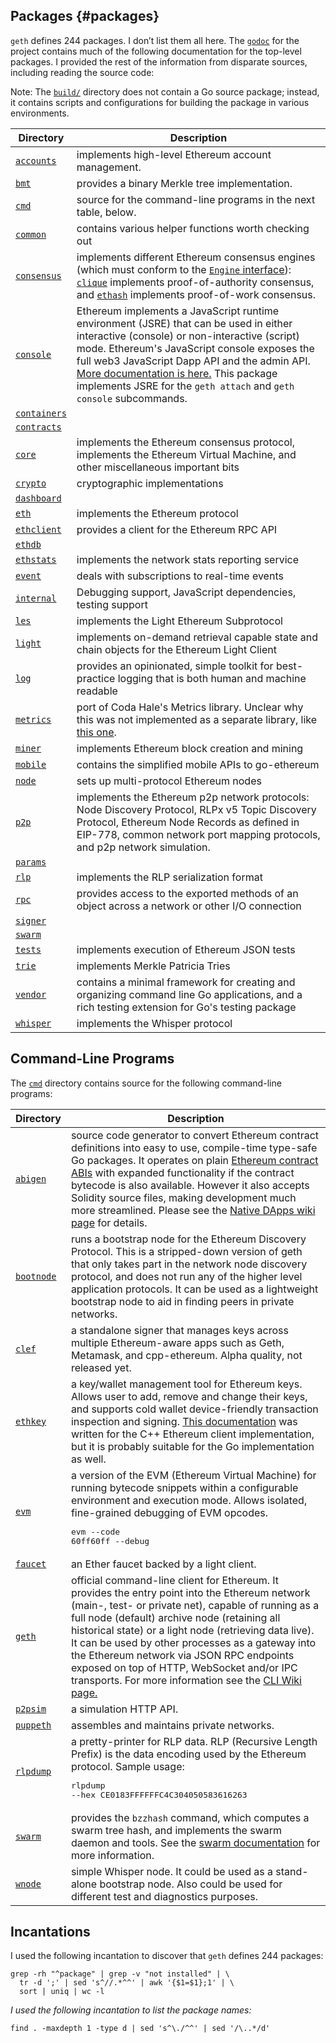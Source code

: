 ## Packages {#packages}

`geth` defines 244 packages. I don&rsquo;t list them all here. The [`godoc`](https://godoc.org/github.com/ethereum/go-ethereum#pkg-subdirectories) for the project contains much of the following documentation for the top-level packages. I provided the rest of the information from disparate sources, including reading the source code:

Note: The [`build/`](https://github.com/ethereum/go-ethereum/tree/master/build) directory does not contain a Go source package; instead, it contains scripts and configurations for building the package in various environments.

| Directory | Description |
| --- | --- |
| [`accounts`](https://github.com/ethereum/go-ethereum/tree/master/accounts) | implements high-level Ethereum account management. |
| [`bmt`](https://github.com/ethereum/go-ethereum/tree/master/bmt) | provides a binary Merkle tree implementation. |
| [`cmd`](https://github.com/ethereum/go-ethereum/tree/master/cmd) | source for the command-line programs in the next table, below. |
| [`common`](https://github.com/ethereum/go-ethereum/tree/master/common) | contains various helper functions worth checking out |
| [`consensus`](https://github.com/ethereum/go-ethereum/tree/master/consensus) | implements different Ethereum consensus engines (which must conform to the [`Engine` interface](https://godoc.org/github.com/ethereum/go-ethereum/consensus#Engine)): [`clique`](https://godoc.org/github.com/ethereum/go-ethereum/consensus/clique) implements proof-of-authority consensus, and [`ethash`](https://godoc.org/github.com/ethereum/go-ethereum/consensus/ethash) implements proof-of-work consensus. |
| [`console`](https://github.com/ethereum/go-ethereum/tree/master/console) | Ethereum implements a JavaScript runtime environment (JSRE) that can be used in either interactive (console) or non-interactive (script) mode. Ethereum&#039;s JavaScript console exposes the full web3 JavaScript Dapp API and the admin API. [More documentation is here.](https://github.com/ethereum/go-ethereum/wiki/JavaScript-Console) This package implements JSRE for the `geth attach` and `geth console` subcommands. |
| [`containers`](https://github.com/ethereum/go-ethereum/tree/master/containers) |  |
| [`contracts`](https://github.com/ethereum/go-ethereum/tree/master/contracts) |  |
| [`core`](https://github.com/ethereum/go-ethereum/tree/master/core) | implements the Ethereum consensus protocol, implements the Ethereum Virtual Machine, and other miscellaneous important bits |
| [`crypto`](https://github.com/ethereum/go-ethereum/tree/master/crypto) | cryptographic implementations |
| [`dashboard`](https://github.com/ethereum/go-ethereum/tree/master/dashboard) |  |
| [`eth`](https://github.com/ethereum/go-ethereum/tree/master/eth) | implements the Ethereum protocol |
| [`ethclient`](https://github.com/ethereum/go-ethereum/tree/master/ethclient) | provides a client for the Ethereum RPC API |
| [`ethdb`](https://github.com/ethereum/go-ethereum/tree/master/ethdb) |  |
| [`ethstats`](https://github.com/ethereum/go-ethereum/tree/master/ethstats) | implements the network stats reporting service |
| [`event`](https://github.com/ethereum/go-ethereum/tree/master/event) | deals with subscriptions to real-time events |
| [`internal`](https://github.com/ethereum/go-ethereum/tree/master/internal) | Debugging support, JavaScript dependencies, testing support |
| [`les`](https://github.com/ethereum/go-ethereum/tree/master/les) | implements the Light Ethereum Subprotocol |
| [`light`](https://github.com/ethereum/go-ethereum/tree/master/light) | implements on-demand retrieval capable state and chain objects for the Ethereum Light Client |
| [`log`](https://github.com/ethereum/go-ethereum/tree/master/log) | provides an opinionated, simple toolkit for best-practice logging that is both human and machine readable |
| [`metrics`](https://github.com/ethereum/go-ethereum/tree/master/metrics) | port of Coda Hale&#039;s Metrics library. Unclear why this was not implemented as a separate library, like [this one](https://github.com/rcrowley/go-metrics). |
| [`miner`](https://github.com/ethereum/go-ethereum/tree/master/miner) | implements Ethereum block creation and mining |
| [`mobile`](https://github.com/ethereum/go-ethereum/tree/master/mobile) | contains the simplified mobile APIs to go-ethereum |
| [`node`](https://github.com/ethereum/go-ethereum/tree/master/node) | sets up multi-protocol Ethereum nodes |
| [`p2p`](https://github.com/ethereum/go-ethereum/tree/master/p2p) | implements the Ethereum p2p network protocols: Node Discovery Protocol, RLPx v5 Topic Discovery Protocol, Ethereum Node Records as defined in EIP-778, common network port mapping protocols, and p2p network simulation. |
| [`params`](https://github.com/ethereum/go-ethereum/tree/master/params) |  |
| [`rlp`](https://github.com/ethereum/go-ethereum/tree/master/rlp) | implements the RLP serialization format |
| [`rpc`](https://github.com/ethereum/go-ethereum/tree/master/rpc) | provides access to the exported methods of an object across a network or other I/O connection |
| [`signer`](https://github.com/ethereum/go-ethereum/tree/master/signer) |  |
| [`swarm`](https://github.com/ethereum/go-ethereum/tree/master/swarm) |  |
| [`tests`](https://github.com/ethereum/go-ethereum/tree/master/tests) | implements execution of Ethereum JSON tests |
| [`trie`](https://github.com/ethereum/go-ethereum/tree/master/trie) | implements Merkle Patricia Tries |
| [`vendor`](https://github.com/ethereum/go-ethereum/tree/master/vendor) | contains a minimal framework for creating and organizing command line Go applications, and a rich testing extension for Go&#039;s testing package |
| [`whisper`](https://github.com/ethereum/go-ethereum/tree/master/whisper) | implements the Whisper protocol |

## Command-Line Programs
The [`cmd`](https://github.com/ethereum/go-ethereum/tree/master/cmd) directory contains source for the following command-line programs:

| Directory | Description |
| --- | --- |
| [`abigen`](https://github.com/ethereum/go-ethereum/tree/master/cmd/abigen) | source code generator to convert Ethereum contract definitions into easy to use, compile-time type-safe Go packages. It operates on plain [Ethereum contract ABIs](https://github.com/ethereum/wiki/wiki/Ethereum-Contract-ABI) with expanded functionality if the contract bytecode is also available. However it also accepts Solidity source files, making development much more streamlined. Please see the [Native DApps wiki page](https://github.com/ethereum/go-ethereum/wiki/Native-DApps:-Go-bindings-to-Ethereum-contracts) for details. |
| [`bootnode`](https://github.com/ethereum/go-ethereum/tree/master/cmd/bootnode) | runs a bootstrap node for the Ethereum Discovery Protocol. This is a stripped-down version of geth that only takes part in the network node discovery protocol, and does not run any of the higher level application protocols. It can be used as a lightweight bootstrap node to aid in finding peers in private networks.
| [`clef`](https://github.com/ethereum/go-ethereum/tree/master/cmd/clef) | a standalone signer that manages keys across multiple Ethereum-aware apps such as Geth, Metamask, and cpp-ethereum. Alpha quality, not released yet. 
| [`ethkey`](https://github.com/ethereum/go-ethereum/tree/master/cmd/ethkey) | a key/wallet management tool for Ethereum keys. Allows user to add, remove and change their keys, and supports cold wallet device-friendly transaction inspection and signing. [This documentation](https://github.com/ethereum/guide/blob/master/ethkey.md) was written for the C++ Ethereum client implementation, but it is probably suitable for the Go implementation as well. 
| [`evm`](https://github.com/ethereum/go-ethereum/tree/master/cmd/evm) | a version of the EVM (Ethereum Virtual Machine) for running bytecode snippets within a configurable environment and execution mode. Allows isolated, fine-grained debugging of EVM opcodes. <pre>evm --code 60ff60ff --debug</pre>
| [`faucet`](https://github.com/ethereum/go-ethereum/tree/master/cmd/faucet) | an Ether faucet backed by a light client. 
| [`geth`](https://github.com/ethereum/go-ethereum/tree/master/cmd/geth) | official command-line client for Ethereum. It provides the entry point into the Ethereum network (main-, test- or private net), capable of running as a full node (default) archive node (retaining all historical state) or a light node (retrieving data live). It can be used by other processes as a gateway into the Ethereum network via JSON RPC endpoints exposed on top of HTTP, WebSocket and/or IPC transports. For more information see the [CLI Wiki page.](https://github.com/ethereum/go-ethereum/wiki/Command-Line-Options)
| [`p2psim`](https://github.com/ethereum/go-ethereum/tree/master/cmd/p2psim) | a simulation HTTP API.
| [`puppeth`](https://github.com/ethereum/go-ethereum/tree/master/cmd/puppeth) | assembles and maintains private networks. 
| [`rlpdump`](https://github.com/ethereum/go-ethereum/tree/master/cmd/rlpdump) | a pretty-printer for RLP data. RLP (Recursive Length Prefix) is the data encoding used by the Ethereum protocol. Sample usage: <pre>rlpdump --hex CE0183FFFFFFC4C304050583616263</pre>
| [`swarm`](https://github.com/ethereum/go-ethereum/tree/master/cmd/swarm) | provides the `bzzhash` command, which computes a swarm tree hash, and implements the swarm daemon and tools. See the [swarm documentation](https://swarm-guide.readthedocs.io/) for more information. 
| [`wnode`](https://github.com/ethereum/go-ethereum/tree/master/cmd/wnode) | simple Whisper node. It could be used as a stand-alone bootstrap node. Also could be used for different test and diagnostics purposes. |

## Incantations
I used the following incantation to discover that `geth` defines 244 packages:

```
grep -rh "^package" | grep -v "not installed" | \
  tr -d ';' | sed 's^//.*^^' | awk '{$1=$1};1' | \
  sort | uniq | wc -l
```

_I used the following incantation to list the package names:_

```find . -maxdepth 1 -type d | sed 's^\./^^' | sed '/\..*/d'```


